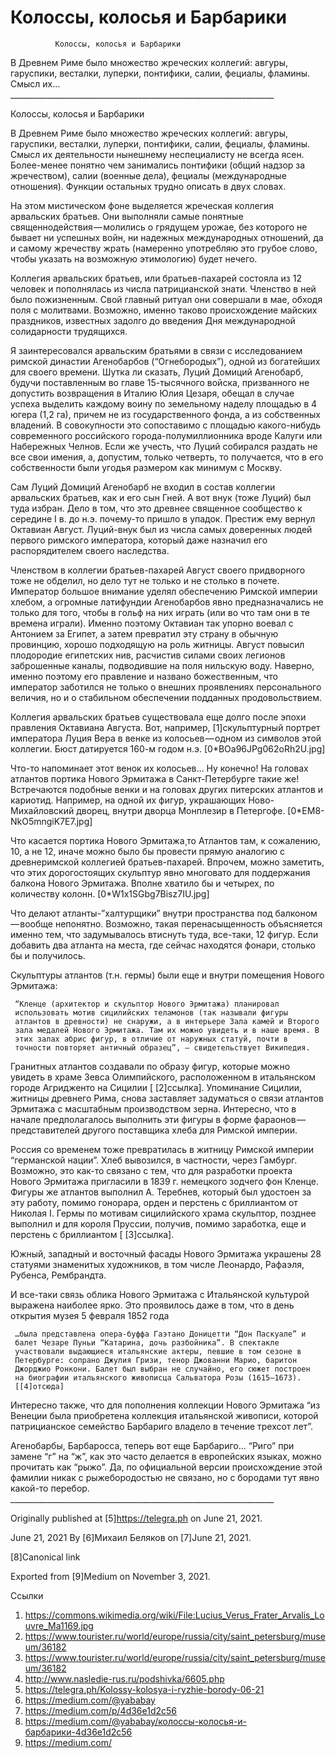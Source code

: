 #               Колоссы, колосья и Барбарики
              Колоссы, колосья и Барбарики

   В Древнем Риме было множество жреческих коллегий: авгуры, гаруспики,
   весталки, луперки, понтифики, салии, фециалы, фламины. Смысл их…
     __________________________________________________________________

Колоссы, колосья и Барбарики

   В Древнем Риме было множество жреческих коллегий: авгуры, гаруспики,
   весталки, луперки, понтифики, салии, фециалы, фламины. Смысл их
   деятельности нынешнему неспециалисту не всегда ясен. Более-менее
   понятно чем занимались понтифики (общий надзор за жречеством), салии
   (военные дела), фециалы (международные отношения). Функции остальных
   трудно описать в двух словах.

   На этом мистическом фоне выделяется жреческая коллегия арвальских
   братьев. Они выполняли самые понятные священнодействия — молились о
   грядущем урожае, без которого не бывает ни успешных войн, ни надежных
   международных отношений, да и самому жречеству жрать (намеренно
   употребляю это грубое слово, чтобы указать на возможную этимологию)
   будет нечего.

   Коллегия арвальских братьев, или братьев-пахарей состояла из 12 человек
   и пополнялась из числа патрицианской знати. Членство в ней было
   пожизненным. Свой главный ритуал они совершали в мае, обходя поля с
   молитвами. Возможно, именно таково происхождение майских праздников,
   известных задолго до введения Дня международной солидарности
   трудящихся.

   Я заинтересовался арвальским братьями в связи с исследованием римской
   династии Агенобарбов (“Огнебородых”), одной из богатейших для своего
   времени. Шутка ли сказать, Луций Домиций Агенобарб, будучи поставленным
   во главе 15-тысячного войска, призванного не допустить возвращения в
   Италию Юлия Цезаря, обещал в случае успеха выделить каждому воину по
   земельному наделу площадью в 4 югера (1,2 га), причем не из
   государственного фонда, а из собственных владений. В совокупности это
   сопоставимо с площадью какого-нибудь современного российского
   города-полумиллионника вроде Калуги или Набережных Челнов. Если же
   учесть, что Луций собирался раздать не все свои имения, а, допустим,
   только четверть, то получается, что в его собственности были угодья
   размером как минимум с Москву.

   Сам Луций Домиций Агенобарб не входил в состав коллегии арвальских
   братьев, как и его сын Гней. А вот внук (тоже Луций) был туда избран.
   Дело в том, что это древнее священное сообщество к середине I в. до
   н.э. почему-то пришло в упадок. Престиж ему вернул Октавиан Август.
   Луций-внук был из числа самых доверенных людей первого римского
   императора, который даже назначил его распорядителем своего наследства.

   Членством в коллегии братьев-пахарей Август своего придворного тоже не
   обделил, но дело тут не только и не столько в почете. Император большое
   внимание уделял обеспечению Римской империи хлебом, а огромные
   латифундии Агенобарбов явно предназначались не только для того, чтобы в
   гольф на них играть (или во что там они в те времена играли). Именно
   поэтому Октавиан так упорно воевал с Антонием за Египет, а затем
   превратил эту страну в обычную провинцию, хорошо подходящую на роль
   житницы. Август повысил плодородие египетских нив, расчистив силами
   своих легионов заброшенные каналы, подводившие на поля нильскую воду.
   Наверно, именно поэтому его правление и названо божественным, что
   император заботился не только о внешних проявлениях персонального
   величия, но и о стабильном обеспечении подданных продовольствием.

   Коллегия арвальских братьев существовала еще долго после эпохи
   правления Октавиана Августа. Вот, например, [1]скульптурный портрет
   императора Луция Вера в венке из колосьев — одном из символов этой
   коллегии. Бюст датируется 160-м годом н.э.
   [0*BOa96JPg062oRh2U.jpg]

   Что-то напоминает этот венок их колосьев… Ну конечно! На головах
   атлантов портика Нового Эрмитажа в Санкт-Петербурге такие же!
   Встречаются подобные венки и на головах других питерских атлантов и
   кариотид. Например, на одной их фигур, украшающих Ново-Михайловский
   дворец, внутри дворца Монплезир в Петергофе.
   [0*EM8-NkO5mngiK7E7.jpg]

   Что касается портика Нового Эрмитажа¸то Атлантов там, к сожалению, 10,
   а не 12, иначе можно было бы провести прямую аналогию с древнеримской
   коллегией братьев-пахарей. Впрочем, можно заметить, что этих
   дорогостоящих скульптур явно многовато для поддержания балкона Нового
   Эрмитажа. Вполне хватило бы и четырех, по количеству колонн.
   [0*W1x1SGbg7Bisz7IU.jpg]

   Что делают атланты-”халтурщики” внутри пространства под
   балконом — вообще непонятно. Возможно, такая перенасыщенность
   объясняется именно тем, что задумывалось втиснуть туда, все-таки, 12
   фигур. Если добавить два атланта на места, где сейчас находятся фонари,
   столько бы и получилось.

   Скульптуры атлантов (т.н. гермы) были еще и внутри помещения Нового
   Эрмитажа:

     “Кленце (архитектор и скульптор Нового Эрмитажа) планировал
     использовать мотив сицилийских теламонов (так называли фигуры
     атлантов в древности) не снаружи, а в интерьере Зала камей и Второго
     зала медалей Нового Эрмитажа. Там их можно увидеть и в наше время. В
     этих залах абрис фигур, в отличие от наружных статуй, почти в
     точности повторяет античный образец”, — свидетельствует Википедия.

   Гранитных атлантов создавали по образу фигур, которые можно увидеть в
   храме Зевса Олимпийского, расположенном в итальянском городе Агридженто
   на Сицилии [ [2]ссылка]. Упоминание Сицилии, житницы древнего Рима,
   снова заставляет задуматься о связи атлантов Эрмитажа с масштабным
   производством зерна. Интересно, что в начале предполагалось выполнить
   эти фигуры в форме фараонов — представителей другого поставщика хлеба
   для Римской империи.

   Россия со временем тоже превратилась в житницу Римской империи
   “германской нации”. Хлеб вывозился, в частности, через Гамбург.
   Возможно, это как-то связано с тем, что для разработки проекта Нового
   Эрмитажа пригласили в 1839 г. немецкого зодчего фон Кленце. Фигуры же
   атлантов выполнил А. Теребнев, который был удостоен за эту работу,
   помимо гонорара, орден и перстень с бриллиантом от Николая I. Гермы по
   мотивам сицилийского храма скульптор, позднее выполнил и для короля
   Пруссии, получив, помимо заработка, еще и перстень с бриллиантом [
   [3]ссылка].

   Южный, западный и восточный фасады Нового Эрмитажа украшены 28 статуями
   знаменитых художников, в том числе Леонардо, Рафаэля, Рубенса,
   Рембрандта.

   И все-таки связь облика Нового Эрмитажа с Итальянской культурой
   выражена наиболее ярко. Это проявилось даже в том, что в день открытия
   музея 5 февраля 1852 года

     …была представлена опера-буффа Гаэтано Доницетти “Дон Паскуале” и
     балет Чезаре Пуньи “Катарина, дочь разбойника”. В спектакле
     участвовали выдающиеся итальянские актеры, певшие в том сезоне в
     Петербурге: сопрано Джулия Гризи, тенор Джованни Марио, баритон
     Джорджио Ронкони. Балет был выбран не случайно, его сюжет построен
     на биографии итальянского живописца Сальватора Розы (1615–1673).
     [[4]отсюда]

   Интересно также, что для пополнения коллекции Нового Эрмитажа “из
   Венеции была приобретена коллекция итальянской живописи, которой
   патрицианское семейство Барбариго владело в течение трехсот лет”.

   Агенобарбы, Барбаросса, теперь вот еще Барбариго… “Риго” при замене “г”
   на “ж”, как это часто делается в европейских языках, можно прочитать
   как “рыжо”. Да, по официальной версии происхождение этой фамилии никак
   с рыжебородостью не связано, но с бородами тут явно какой-то перебор.
     __________________________________________________________________

   Originally published at [5]https://telegra.ph on June 21, 2021.

<time>June 21, 2021</time>
   By [6]Михаил Беляков on [7]June 21, 2021.

   [8]Canonical link

   Exported from [9]Medium on November 3, 2021.

Ссылки

   1. https://commons.wikimedia.org/wiki/File:Lucius_Verus_Frater_Arvalis_Louvre_Ma1169.jpg
   2. https://www.tourister.ru/world/europe/russia/city/saint_petersburg/museum/36182
   3. https://www.tourister.ru/world/europe/russia/city/saint_petersburg/museum/36182
   4. http://www.nasledie-rus.ru/podshivka/6605.php
   5. https://telegra.ph/Kolossy-kolosya-i-ryzhie-borody-06-21
   6. https://medium.com/@yababay
   7. https://medium.com/p/4d36e1d2c56
   8. https://medium.com/@yababay/колоссы-колосья-и-барбарики-4d36e1d2c56
   9. https://medium.com/
